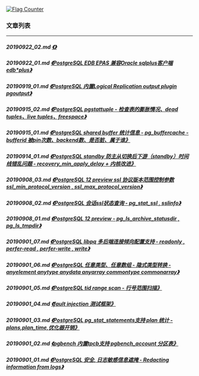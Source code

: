 <a rel="nofollow" href="http://info.flagcounter.com/h9V1"  ><img src="http://s03.flagcounter.com/count/h9V1/bg_FFFFFF/txt_000000/border_CCCCCC/columns_2/maxflags_12/viewers_0/labels_0/pageviews_0/flags_0/"  alt="Flag Counter"  border="0"  ></a>  
  
### 文章列表  
----  
##### 20190922_02.md   [《》](20190922_02.md)  
##### 20190922_01.md   [《PostgreSQL EDB EPAS 兼容Oracle sqlplus客户端edb\*plus》](20190922_01.md)  
##### 20190919_01.md   [《PostgreSQL 内置Logical Replication output plugin pgoutput》](20190919_01.md)  
##### 20190915_02.md   [《PostgreSQL pgstattuple - 检查表的膨胀情况、dead tuples、live tuples、freespace》](20190915_02.md)  
##### 20190915_01.md   [《PostgreSQL shared buffer 统计信息 - pg_buffercache - bufferid 被pin次数、backend数、是否脏、属于谁》](20190915_01.md)  
##### 20190914_01.md   [《PostgreSQL standby 防主从切换后下游（standby）时间线错乱问题 - recovery_min_apply_delay + 内核改进》](20190914_01.md)  
##### 20190908_03.md   [《PostgreSQL 12 preview ssl 协议版本范围控制参数 ssl_min_protocol_version , ssl_max_protocol_version》](20190908_03.md)  
##### 20190908_02.md   [《PostgreSQL 会话ssl状态查询 - pg_stat_ssl , sslinfo》](20190908_02.md)  
##### 20190908_01.md   [《PostgreSQL 12 preview - pg_ls_archive_statusdir , pg_ls_tmpdir》](20190908_01.md)  
##### 20190901_07.md   [《PostgreSQL libpq 多后端连接倾向配置支持 - readonly , perfer-read , perfer-write , write》](20190901_07.md)  
##### 20190901_06.md   [《PostgreSQL 任意类型、任意数组 - 隐式类型转换 - anyelement anytype anydata anyarray commontype commonarray》](20190901_06.md)  
##### 20190901_05.md   [《PostgreSQL tid range scan - 行号范围扫描》](20190901_05.md)  
##### 20190901_04.md   [《fault injection 测试框架》](20190901_04.md)  
##### 20190901_03.md   [《PostgreSQL pg_stat_statements支持 plan 统计 - plans,plan_time,优化器开销》](20190901_03.md)  
##### 20190901_02.md   [《pgbench 内置tpcb支持 pgbench_account 分区表》](20190901_02.md)  
##### 20190901_01.md   [《PostgreSQL 安全, 日志敏感信息遮掩 - Redacting information from logs》](20190901_01.md)  
